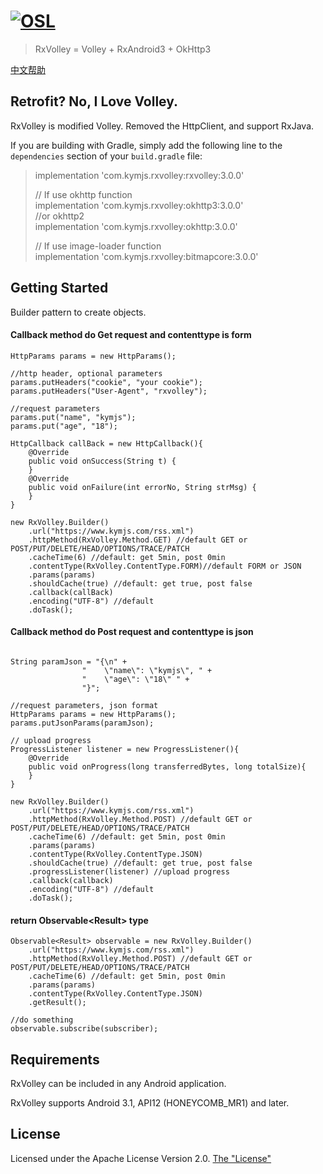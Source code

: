 [![OSL](https://kymjs.com/qiniu/image/logo3.png)](https://kymjs.com/works/)
=================

> RxVolley = Volley + RxAndroid3 + OkHttp3

[中文帮助](https://github.com/kymjs/RxVolley/blob/master/Readme_zh.md)   

## Retrofit? No, I Love Volley.
RxVolley is modified Volley. Removed the HttpClient, and support RxJava.   

If you are building with Gradle, simply add the following line to the ```dependencies``` section of your ```build.gradle``` file:   

>implementation 'com.kymjs.rxvolley:rxvolley:3.0.0'  
>
>// If use okhttp function    
>implementation 'com.kymjs.rxvolley:okhttp3:3.0.0'  
>//or okhttp2   
>implementation 'com.kymjs.rxvolley:okhttp:3.0.0'
>
>// If use image-loader function  
>implementation 'com.kymjs.rxvolley:bitmapcore:3.0.0'


## Getting Started
Builder pattern to create objects.    

#### Callback method do Get request and contenttype is form  

```
HttpParams params = new HttpParams();

//http header, optional parameters
params.putHeaders("cookie", "your cookie");
params.putHeaders("User-Agent", "rxvolley"); 

//request parameters
params.put("name", "kymjs");
params.put("age", "18");

HttpCallback callBack = new HttpCallback(){
	@Override
    public void onSuccess(String t) {
    }
    @Override
    public void onFailure(int errorNo, String strMsg) {
    }
}

new RxVolley.Builder()
	.url("https://www.kymjs.com/rss.xml")
    .httpMethod(RxVolley.Method.GET) //default GET or POST/PUT/DELETE/HEAD/OPTIONS/TRACE/PATCH
    .cacheTime(6) //default: get 5min, post 0min
    .contentType(RxVolley.ContentType.FORM)//default FORM or JSON
    .params(params)
    .shouldCache(true) //default: get true, post false
    .callback(callBack)
    .encoding("UTF-8") //default
    .doTask();
```

#### Callback method do Post request and contenttype is json  

```

String paramJson = "{\n" +
                "    \"name\": \"kymjs\", " +
                "    \"age\": \"18\" " +
                "}";

//request parameters, json format
HttpParams params = new HttpParams();
params.putJsonParams(paramJson);

// upload progress
ProgressListener listener = new ProgressListener(){
    @Override
    public void onProgress(long transferredBytes, long totalSize){
    }
}

new RxVolley.Builder()
	.url("https://www.kymjs.com/rss.xml")
    .httpMethod(RxVolley.Method.POST) //default GET or POST/PUT/DELETE/HEAD/OPTIONS/TRACE/PATCH
    .cacheTime(6) //default: get 5min, post 0min
    .params(params)
    .contentType(RxVolley.ContentType.JSON)
    .shouldCache(true) //default: get true, post false
    .progressListener(listener) //upload progress
    .callback(callback)
    .encoding("UTF-8") //default
    .doTask();
```

#### return Observable\<Result\> type

```
Observable<Result> observable = new RxVolley.Builder()
	.url("https://www.kymjs.com/rss.xml")
    .httpMethod(RxVolley.Method.POST) //default GET or POST/PUT/DELETE/HEAD/OPTIONS/TRACE/PATCH
    .cacheTime(6) //default: get 5min, post 0min
    .params(params)
    .contentType(RxVolley.ContentType.JSON)
    .getResult(); 
    
//do something
observable.subscribe(subscriber);
``` 

## Requirements

RxVolley can be included in any Android application.  

RxVolley supports Android 3.1, API12 (HONEYCOMB_MR1) and later.  

## License

Licensed under the Apache License Version 2.0.  [The "License"](http://www.apache.org/licenses/LICENSE-2.0)  
